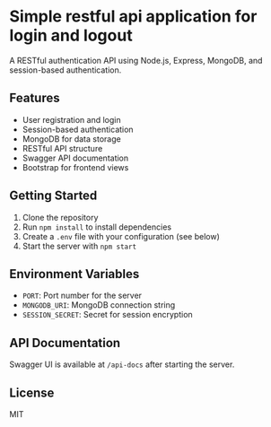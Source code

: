 # Simple restful api application for login and logout

A RESTful authentication API using Node.js, Express, MongoDB, and session-based authentication.

## Features
- User registration and login
- Session-based authentication
- MongoDB for data storage
- RESTful API structure
- Swagger API documentation
- Bootstrap for frontend views

## Getting Started

1. Clone the repository
2. Run `npm install` to install dependencies
3. Create a `.env` file with your configuration (see below)
4. Start the server with `npm start`

## Environment Variables
- `PORT`: Port number for the server
- `MONGODB_URI`: MongoDB connection string
- `SESSION_SECRET`: Secret for session encryption

## API Documentation
Swagger UI is available at `/api-docs` after starting the server.

## License
MIT
